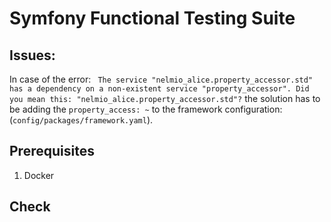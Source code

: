 # Symfony Functional Testing Suite


## Issues:
In case of the error:
` The service "nelmio_alice.property_accessor.std" has a dependency on a non-existent service "property_accessor". Did you mean this: "nelmio_alice.property_accessor.std"?`
the solution has to be adding the `property_access: ~` to the framework configuration:
(`config/packages/framework.yaml`).

## Prerequisites

1. Docker

## Check 
